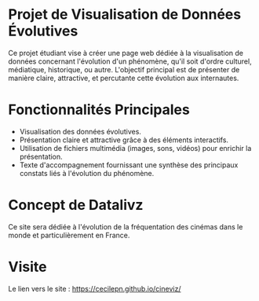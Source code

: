 # Projet de Visualisation de Données Évolutives

Ce projet étudiant vise à créer une page web dédiée à la visualisation de données concernant l'évolution d'un phénomène, qu'il soit d'ordre culturel, médiatique, historique, ou autre. L'objectif principal est de présenter de manière claire, attractive, et percutante cette évolution aux internautes.

# Fonctionnalités Principales

- Visualisation des données évolutives.
- Présentation claire et attractive grâce à des éléments interactifs.
- Utilisation de fichiers multimédia (images, sons, vidéos) pour enrichir la présentation.
- Texte d'accompagnement fournissant une synthèse des principaux constats liés à l'évolution du phénomène.

# Concept de Datalivz

Ce site sera dédiée à l'évolution de la fréquentation des cinémas dans le monde et particulièrement en France. 


# Visite 

Le lien vers le site : https://cecilepn.github.io/cineviz/ 


